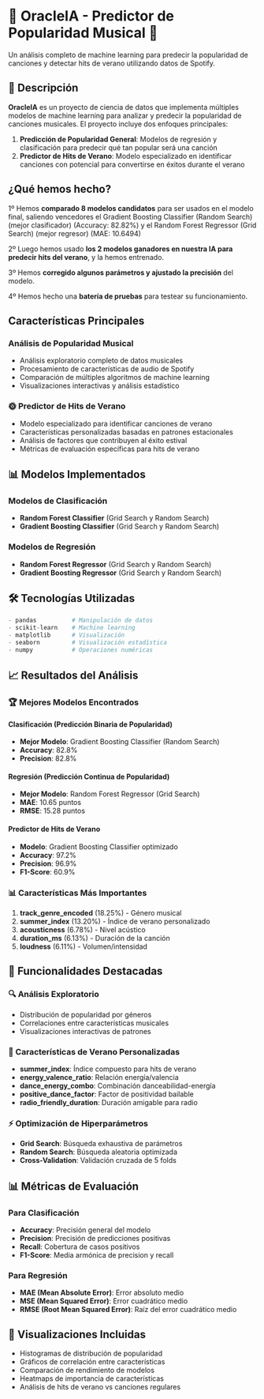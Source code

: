 # 🎵 OracleIA - Predictor de Popularidad Musical 🎵

Un análisis completo de machine learning para predecir la popularidad de canciones y detectar hits de verano utilizando datos de Spotify.

## 📝 Descripción 

**OracleIA** es un proyecto de ciencia de datos que implementa múltiples modelos de machine learning para analizar y predecir la popularidad de canciones musicales. El proyecto incluye dos enfoques principales:

1. **Predicción de Popularidad General**: Modelos de regresión y clasificación para predecir qué tan popular será una canción
2. **Predictor de Hits de Verano**: Modelo especializado en identificar canciones con potencial para convertirse en éxitos durante el verano

## ¿Qué hemos hecho? 
1º Hemos **comparado 8 modelos candidatos** para ser usados en el modelo final, saliendo vencedores el Gradient Boosting Classifier (Random Search) (mejor clasificador) (Accuracy: 82.82%) y el Random Forest Regressor (Grid Search) (mejor regresor) (MAE: 10.6494)

2º Luego hemos usado **los 2 modelos ganadores en nuestra IA para predecir hits del verano**, y la hemos entrenado. 

3º Hemos **corregido algunos parámetros y ajustado la precisión** del modelo. 

4º Hemos hecho una **batería de pruebas** para testear su funcionamiento.

## Características Principales

###  Análisis de Popularidad Musical
- Análisis exploratorio completo de datos musicales
- Procesamiento de características de audio de Spotify
- Comparación de múltiples algoritmos de machine learning
- Visualizaciones interactivas y análisis estadístico

### 🌞 Predictor de Hits de Verano
- Modelo especializado para identificar canciones de verano
- Características personalizadas basadas en patrones estacionales
- Análisis de factores que contribuyen al éxito estival
- Métricas de evaluación específicas para hits de verano

## 📊 Modelos Implementados

### Modelos de Clasificación
- **Random Forest Classifier** (Grid Search y Random Search)
- **Gradient Boosting Classifier** (Grid Search y Random Search)

### Modelos de Regresión
- **Random Forest Regressor** (Grid Search y Random Search)
- **Gradient Boosting Regressor** (Grid Search y Random Search)

## 🛠️ Tecnologías Utilizadas

```python
- pandas          # Manipulación de datos
- scikit-learn    # Machine learning
- matplotlib      # Visualización
- seaborn         # Visualización estadística
- numpy           # Operaciones numéricas
```


## 📈 Resultados del Análisis

### 🏆 Mejores Modelos Encontrados

#### Clasificación (Predicción Binaria de Popularidad)
- **Mejor Modelo**: Gradient Boosting Classifier (Random Search)
- **Accuracy**: 82.8%
- **Precision**: 82.8%

#### Regresión (Predicción Continua de Popularidad)
- **Mejor Modelo**: Random Forest Regressor (Grid Search)
- **MAE**: 10.65 puntos
- **RMSE**: 15.28 puntos

#### Predictor de Hits de Verano
- **Modelo**: Gradient Boosting Classifier optimizado
- **Accuracy**: 97.2%
- **Precision**: 96.9%
- **F1-Score**: 60.9%

### 📊 Características Más Importantes

1. **track_genre_encoded** (18.25%) - Género musical
2. **summer_index** (13.20%) - Índice de verano personalizado
3. **acousticness** (6.78%) - Nivel acústico
4. **duration_ms** (6.13%) - Duración de la canción
5. **loudness** (6.11%) - Volumen/intensidad

## 🎯 Funcionalidades Destacadas

### 🔍 Análisis Exploratorio
- Distribución de popularidad por géneros
- Correlaciones entre características musicales
- Visualizaciones interactivas de patrones

### 🌊 Características de Verano Personalizadas
- **summer_index**: Índice compuesto para hits de verano
- **energy_valence_ratio**: Relación energía/valencia
- **dance_energy_combo**: Combinación danceabilidad-energía
- **positive_dance_factor**: Factor de positividad bailable
- **radio_friendly_duration**: Duración amigable para radio

### ⚡ Optimización de Hiperparámetros
- **Grid Search**: Búsqueda exhaustiva de parámetros
- **Random Search**: Búsqueda aleatoria optimizada
- **Cross-Validation**: Validación cruzada de 5 folds


## 📊 Métricas de Evaluación

### Para Clasificación
- **Accuracy**: Precisión general del modelo
- **Precision**: Precisión de predicciones positivas
- **Recall**: Cobertura de casos positivos
- **F1-Score**: Media armónica de precision y recall

### Para Regresión
- **MAE (Mean Absolute Error)**: Error absoluto medio
- **MSE (Mean Squared Error)**: Error cuadrático medio
- **RMSE (Root Mean Squared Error)**: Raíz del error cuadrático medio

## 🎨 Visualizaciones Incluidas

-  Histogramas de distribución de popularidad
-  Gráficos de correlación entre características
-  Comparación de rendimiento de modelos
-  Heatmaps de importancia de características
-  Análisis de hits de verano vs canciones regulares


